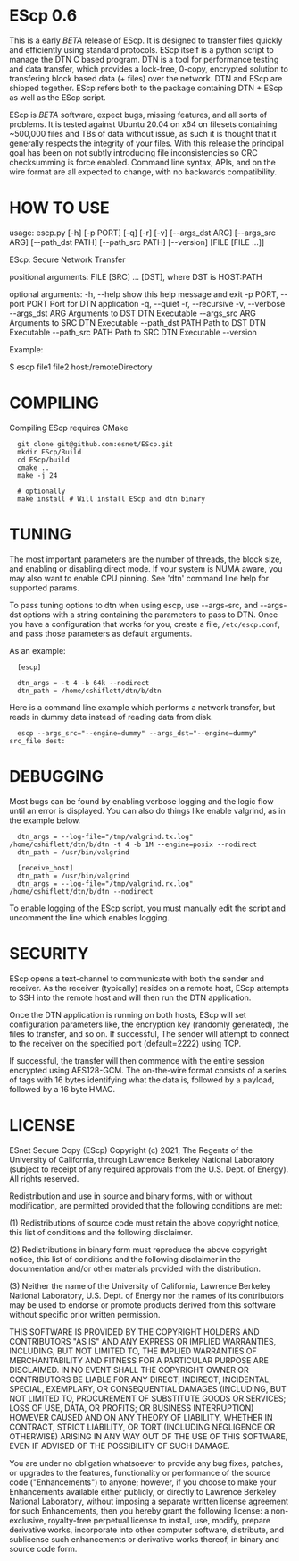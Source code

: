 EScp 0.6
========

This is a early *BETA* release of EScp.  It is designed to transfer files
quickly and efficiently using standard protocols. EScp itself is a python
script to manage the DTN C based program.   DTN is a tool for performance
testing and data transfer, which provides a lock-free, 0-copy,  encrypted
solution to transfering block based data (+ files) over the network.  DTN
and EScp are shipped together. EScp refers both to the package containing
DTN + EScp as well as the EScp script.

EScp is *BETA* software, expect bugs, missing features,  and all sorts of
problems. It is tested against Ubuntu 20.04 on x64 on filesets containing
~500,000 files and TBs of data without issue,  as such it is thought that
it generally respects the integrity of your files.  With this release the
principal goal has been on not subtly introducing file inconsistencies so
CRC checksumming is force enabled. Command line syntax, APIs,  and on the 
wire format are all expected to change, with no backwards compatibility.


HOW TO USE
==========

usage: escp.py [-h] [-p PORT] [-q] [-r] [-v] [--args_dst ARG] [--args_src ARG] [--path_dst PATH] [--path_src PATH] [--version] [FILE [FILE ...]]

EScp: Secure Network Transfer

positional arguments:
  FILE                  [SRC] ... [DST], where DST is HOST:PATH

optional arguments:
  -h, --help            show this help message and exit
  -p PORT, --port PORT  Port for DTN application
  -q, --quiet
  -r, --recursive
  -v, --verbose
  --args_dst ARG        Arguments to DST DTN Executable
  --args_src ARG        Arguments to SRC DTN Executable
  --path_dst PATH       Path to DST DTN Executable
  --path_src PATH       Path to SRC DTN Executable
  --version

Example: 

$ escp file1 file2 host:/remoteDirectory

COMPILING
=========

Compiling EScp requires CMake 

```
  git clone git@github.com:esnet/EScp.git
  mkdir EScp/Build
  cd EScp/build
  cmake ..
  make -j 24
  
  # optionally 
  make install # Will install EScp and dtn binary
```

TUNING
======

The most important parameters are the number of threads,  the block size, and
enabling or disabling direct mode. If your system is NUMA aware, you may also
want to enable CPU pinning. See 'dtn' command line help for supported params.

To pass tuning options to dtn when using escp, use --args-src, and --args-dst
options with a string containing the parameters to pass to DTN. Once you have
a configuration that works for you, create a file, `/etc/escp.conf`, and pass
those parameters as default arguments.

As an example:

```
  [escp]

  dtn_args = -t 4 -b 64k --nodirect
  dtn_path = /home/cshiflett/dtn/b/dtn
```

Here is a command line example which performs a network transfer, but reads in
dummy data instead of reading data from disk.

```
  escp --args_src="--engine=dummy" --args_dst="--engine=dummy" src_file dest: 
```

DEBUGGING
=========

  Most bugs can be found by enabling verbose logging and the logic flow until
  an error is displayed. You can also do things like enable valgrind, as in
  the example below.

```
  dtn_args = --log-file="/tmp/valgrind.tx.log" /home/cshiflett/dtn/b/dtn -t 4 -b 1M --engine=posix --nodirect
  dtn_path = /usr/bin/valgrind

  [receive_host]
  dtn_path = /usr/bin/valgrind
  dtn_args = --log-file="/tmp/valgrind.rx.log" /home/cshiflett/dtn/b/dtn --nodirect

```

  To enable logging of the EScp script, you must manually edit the script and
  uncomment the line which enables logging.

SECURITY
========

EScp opens a text-channel to communicate with both the sender and receiver. As
the receiver (typically) resides on a remote host, EScp attempts to SSH into
the remote host and will then run the DTN application.

Once the DTN application is running on both hosts, EScp will set configuration
parameters like, the encryption key (randomly generated), the files to
transfer, and so on. If successful, The sender will attempt to connect to the
receiver on the specified port (default=2222) using TCP.

If successful, the transfer will then commence with the entire session
encrypted using AES128-GCM. The on-the-wire format consists of a series of
tags with 16 bytes identifying what the data is, followed by a payload,
followed by a 16 byte HMAC. 

LICENSE
=======

ESnet Secure Copy (EScp) Copyright (c) 2021, The Regents of the
University of California, through Lawrence Berkeley National Laboratory
(subject to receipt of any required approvals from the U.S. Dept. of
Energy). All rights reserved.

Redistribution and use in source and binary forms, with or without
modification, are permitted provided that the following conditions are met:

(1) Redistributions of source code must retain the above copyright notice,
this list of conditions and the following disclaimer.

(2) Redistributions in binary form must reproduce the above copyright
notice, this list of conditions and the following disclaimer in the
documentation and/or other materials provided with the distribution.

(3) Neither the name of the University of California, Lawrence Berkeley
National Laboratory, U.S. Dept. of Energy nor the names of its contributors
may be used to endorse or promote products derived from this software
without specific prior written permission.


THIS SOFTWARE IS PROVIDED BY THE COPYRIGHT HOLDERS AND CONTRIBUTORS "AS IS"
AND ANY EXPRESS OR IMPLIED WARRANTIES, INCLUDING, BUT NOT LIMITED TO, THE
IMPLIED WARRANTIES OF MERCHANTABILITY AND FITNESS FOR A PARTICULAR PURPOSE
ARE DISCLAIMED. IN NO EVENT SHALL THE COPYRIGHT OWNER OR CONTRIBUTORS BE
LIABLE FOR ANY DIRECT, INDIRECT, INCIDENTAL, SPECIAL, EXEMPLARY, OR
CONSEQUENTIAL DAMAGES (INCLUDING, BUT NOT LIMITED TO, PROCUREMENT OF
SUBSTITUTE GOODS OR SERVICES; LOSS OF USE, DATA, OR PROFITS; OR BUSINESS
INTERRUPTION) HOWEVER CAUSED AND ON ANY THEORY OF LIABILITY, WHETHER IN
CONTRACT, STRICT LIABILITY, OR TORT (INCLUDING NEGLIGENCE OR OTHERWISE)
ARISING IN ANY WAY OUT OF THE USE OF THIS SOFTWARE, EVEN IF ADVISED OF THE
POSSIBILITY OF SUCH DAMAGE.

You are under no obligation whatsoever to provide any bug fixes, patches,
or upgrades to the features, functionality or performance of the source
code ("Enhancements") to anyone; however, if you choose to make your
Enhancements available either publicly, or directly to Lawrence Berkeley
National Laboratory, without imposing a separate written license agreement
for such Enhancements, then you hereby grant the following license: a
non-exclusive, royalty-free perpetual license to install, use, modify,
prepare derivative works, incorporate into other computer software,
distribute, and sublicense such enhancements or derivative works thereof,
in binary and source code form.



